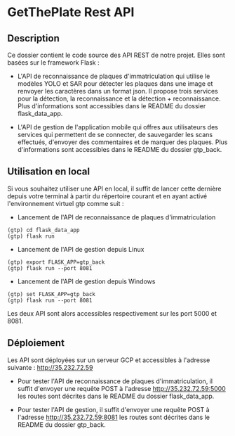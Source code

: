 # GetThePlate Rest API

## Description
Ce dossier contient le code source des API REST de notre projet. Elles sont basées sur le framework Flask :
    
- L'API de reconnaissance de plaques d'immatriculation qui utilise le modèles YOLO et SAR pour détecter les plaques dans une image et renvoyer les caractères dans un format json. Il propose trois services pour la détection, la reconnaissance et la détection + reconnaissance. Plus d'informations sont accessibles dans le README du dossier flask_data_app.

- L'API de gestion de l'application mobile qui offres aux utilisateurs des services qui permettent de se connecter, de sauvegarder les scans effectués, d'envoyer des commentaires et de marquer des plaques. Plus d'informations sont accessibles dans le README du dossier gtp_back.

## Utilisation en local
Si vous souhaitez utiliser une API en local, il suffit de lancer cette dernière depuis votre terminal à partir du répertoire courant et en ayant activé l'environnement virtuel gtp comme suit :

- Lancement de l'API de reconnaissance de plaques d'immatriculation
```console
(gtp) cd flask_data_app
(gtp) flask run
```	

- Lancement de l'API de gestion depuis Linux
```console
(gtp) export FLASK_APP=gtp_back
(gtp) flask run --port 8081
```

- Lancement de l'API de gestion depuis Windows
```console
(gtp) set FLASK_APP=gtp_back
(gtp) flask run --port 8081
```

Les deux API sont alors accessibles respectivement sur les port 5000 et 8081.

## Déploiement
Les API sont déployées sur un serveur GCP et accessibles à l'adresse suivante : http://35.232.72.59

- Pour tester l'API de reconnaissance de plaques d'immatriculation, il suffit d'envoyer une requête POST à l'adresse http://35.232.72.59:5000 les routes sont décrites dans le README du dossier flask_data_app.

- Pour tester l'API de gestion, il suffit d'envoyer une requête POST à l'adresse http://35.232.72.59:8081 les routes sont décrites dans le README du dossier gtp_back.